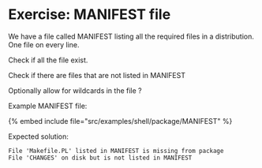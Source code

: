 # Exercise: MANIFEST file

We have a file called MANIFEST listing all the required files in a distribution. One file on every line.

Check if all the file exist.

Check if there are files that are not listed in MANIFEST

Optionally allow for wildcards in the file ?

Example MANIFEST file:

{% embed include file="src/examples/shell/package/MANIFEST" %}


Expected solution:

```
File 'Makefile.PL' listed in MANIFEST is missing from package
File 'CHANGES' on disk but is not listed in MANIFEST
```




